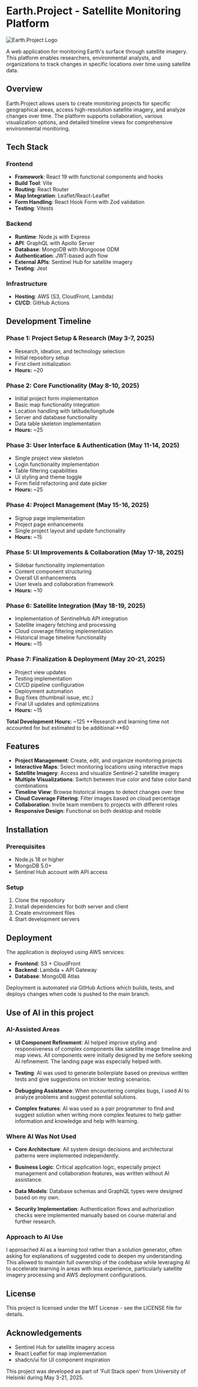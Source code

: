 # Earth.Project - Satellite Monitoring Platform

<img alt="Earth.Project Logo" src="https://example.com/logo.png">

A web application for monitoring Earth's surface through satellite imagery. This platform enables researchers, environmental analysts, and organizations to track changes in specific locations over time using satellite data.

## Overview

Earth.Project allows users to create monitoring projects for specific geographical areas, access high-resolution satellite imagery, and analyze changes over time. The platform supports collaboration, various visualization options, and detailed timeline views for comprehensive environmental monitoring.

## Tech Stack

### Frontend

- **Framework**: React 19 with functional components and hooks
- **Build Tool**: Vite
- **Routing**: React Router
- **Map Integration**: Leaflet/React-Leaflet
- **Form Handling**: React Hook Form with Zod validation
- **Testing**: Vitests

### Backend

- **Runtime**: Node.js with Express
- **API**: GraphQL with Apollo Server
- **Database**: MongoDB with Mongoose ODM
- **Authentication**: JWT-based auth flow
- **External APIs**: Sentinel Hub for satellite imagery
- **Testing**: Jest

### Infrastructure

- **Hosting**: AWS (S3, CloudFront, Lambda)
- **CI/CD**: GitHub Actions

## Development Timeline

### Phase 1: Project Setup & Research (May 3-7, 2025)

- Research, ideation, and technology selection
- Initial repository setup
- First client initialization
- **Hours:** ~20

### Phase 2: Core Functionality (May 8-10, 2025)

- Initial project form implementation
- Basic map functionality integration
- Location handling with latitude/longitude
- Server and database functionality
- Data table skeleton implementation
- **Hours:** ~25

### Phase 3: User Interface & Authentication (May 11-14, 2025)

- Single project view skeleton
- Login functionality implementation
- Table filtering capabilities
- UI styling and theme toggle
- Form field refactoring and date picker
- **Hours:** ~25

### Phase 4: Project Management (May 15-16, 2025)

- Signup page implementation
- Project page enhancements
- Single project layout and update functionality
- **Hours:** ~15

### Phase 5: UI Improvements & Collaboration (May 17-18, 2025)

- Sidebar functionality implementation
- Content component structuring
- Overall UI enhancements
- User levels and collaboration framework
- **Hours:** ~10

### Phase 6: Satellite Integration (May 18-19, 2025)

- Implementation of SentinelHub API integration
- Satellite imagery fetching and processing
- Cloud coverage filtering implementation
- Historical image timeline functionality
- **Hours:** ~15

### Phase 7: Finalization & Deployment (May 20-21, 2025)

- Project view updates
- Testing implementation
- CI/CD pipeline configuration
- Deployment automation
- Bug fixes (thumbnail issue, etc.)
- Final UI updates and optimizations
- **Hours:** ~15

**Total Development Hours:** ~125
**Research and learning time not accounted for but estimated to be additional:**60

## Features

- **Project Management**: Create, edit, and organize monitoring projects
- **Interactive Maps**: Select monitoring locations using interactive maps
- **Satellite Imagery**: Access and visualize Sentinel-2 satellite imagery
- **Multiple Visualizations**: Switch between true color and false color band combinations
- **Timeline View**: Browse historical images to detect changes over time
- **Cloud Coverage Filtering**: Filter images based on cloud percentage
- **Collaboration**: Invite team members to projects with different roles
- **Responsive Design**: Functional on both desktop and mobile

## Installation

### Prerequisites

- Node.js 18 or higher
- MongoDB 5.0+
- Sentinel Hub account with API access

### Setup

1. Clone the repository
2. Install dependencies for both server and client
3. Create environment files
4. Start development servers

## Deployment

The application is deployed using AWS services:

- **Frontend**: S3 + CloudFront
- **Backend**: Lambda + API Gateway
- **Database**: MongoDB Atlas

Deployment is automated via GitHub Actions which builds, tests, and deploys changes when code is pushed to the main branch.

## Use of AI in this project

### AI-Assisted Areas

- **UI Component Refinement**: AI helped improve styling and responsiveness of complex components like satellite image timeline and map views. All components were initially designed by me before seeking AI refinement. The landing page was especially helped with.

- **Testing**: AI was used to generate boilerplate based on previous written tests and give suggestions on trickier testing scenarios.

- **Debugging Assistance**: When encountering complex bugs, I used AI to analyze problems and suggest potential solutions.

- **Complex features**: AI was used as a pair programmer to find and suggest solution when writing more complex features to help gather information and knowledge and help with learning.

### Where AI Was Not Used

- **Core Architecture**: All system design decisions and architectural patterns were implemented independently.

- **Business Logic**: Critical application logic, especially project management and collaboration features, was written without AI assistance.

- **Data Models**: Database schemas and GraphQL types were designed based on my own.

- **Security Implementation**: Authentication flows and authorization checks were implemented manually based on course material and further research.

### Approach to AI Use

I approached AI as a learning tool rather than a solution generator, often asking for explanations of suggested code to deepen my understanding. This allowed to maintain full ownership of the codebase while leveraging AI to accelerate learning in areas with less experience, particularly satellite imagery processing and AWS deployment configurations.

## License

This project is licensed under the MIT License - see the LICENSE file for details.

## Acknowledgements

- Sentinel Hub for satellite imagery access
- React Leaflet for map implementation
- shadcn/ui for UI component inspiration

This project was developed as part of 'Full Stack open' from University of Helsinki during May 3-21, 2025.
